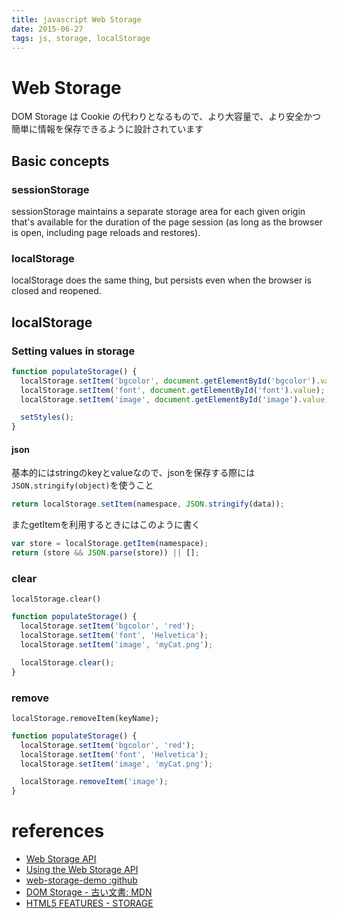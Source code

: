 ```yaml
---
title: javascript Web Storage
date: 2015-06-27
tags: js, storage, localStorage
---
```


Web Storage
==================

DOM Storage は Cookie の代わりとなるもので、より大容量で、より安全かつ簡単に情報を保存できるように設計されています

## Basic concepts

### sessionStorage

sessionStorage maintains a separate storage area for each given origin that's available for the duration of the page session (as long as the browser is open, including page reloads and restores).

### localStorage

localStorage does the same thing, but persists even when the browser is closed and reopened.


## localStorage

### Setting values in storage

```js
function populateStorage() {
  localStorage.setItem('bgcolor', document.getElementById('bgcolor').value);
  localStorage.setItem('font', document.getElementById('font').value);
  localStorage.setItem('image', document.getElementById('image').value);

  setStyles();
}
```

#### json

基本的にはstringのkeyとvalueなので、jsonを保存する際には`JSON.stringify(object)`を使うこと

```js
return localStorage.setItem(namespace, JSON.stringify(data));
```

またgetItemを利用するときにはこのように書く

```js
var store = localStorage.getItem(namespace);
return (store && JSON.parse(store)) || [];
```

### clear

`localStorage.clear()`

```js
function populateStorage() {
  localStorage.setItem('bgcolor', 'red');
  localStorage.setItem('font', 'Helvetica');
  localStorage.setItem('image', 'myCat.png');

  localStorage.clear();
}
```

### remove

`localStorage.removeItem(keyName);`
 
```js
function populateStorage() {
  localStorage.setItem('bgcolor', 'red');
  localStorage.setItem('font', 'Helvetica');
  localStorage.setItem('image', 'myCat.png');

  localStorage.removeItem('image');
}
```


# references
+ [Web Storage API](https://developer.mozilla.org/en-US/docs/Web/API/Web_Storage_API)
+ [Using the Web Storage API](https://developer.mozilla.org/en-US/docs/Web/API/Web_Storage_API/Using_the_Web_Storage_API)
+ [web-storage-demo :github](https://github.com/mdn/web-storage-demo)
+ [DOM Storage - 古い文書: MDN](https://developer.mozilla.org/ja/docs/DOM/Storage#Storage)
+ [HTML5 FEATURES - STORAGE](http://www.html5rocks.com/en/features/storage)
